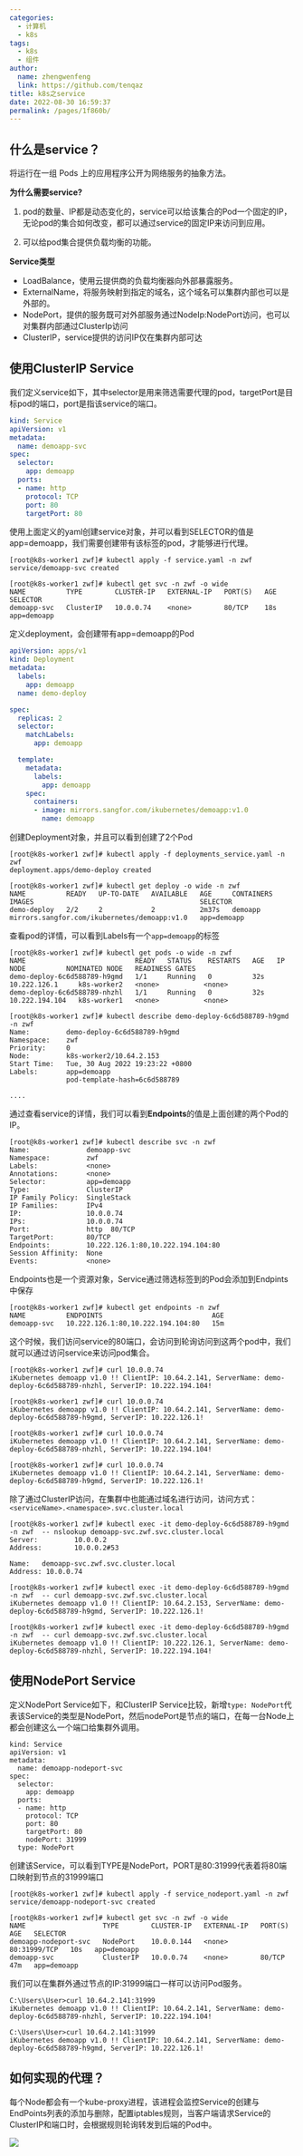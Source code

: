 ```yaml
---
categories: 
  - 计算机
  - k8s
tags: 
  - k8s
  - 组件
author: 
  name: zhengwenfeng
  link: https://github.com/tenqaz
title: k8s之service
date: 2022-08-30 16:59:37
permalink: /pages/1f860b/
---
```




## 什么是service？

将运行在一组 Pods 上的应用程序公开为网络服务的抽象方法。



**为什么需要service?**

1. pod的数量、IP都是动态变化的，service可以给该集合的Pod一个固定的IP，无论pod的集合如何改变，都可以通过service的固定IP来访问到应用。

2. 可以给pod集合提供负载均衡的功能。



**Service类型**

* LoadBalance，使用云提供商的负载均衡器向外部暴露服务。
* ExternalName，将服务映射到指定的域名，这个域名可以集群内部也可以是外部的。
* NodePort，提供的服务既可对外部服务通过NodeIp:NodePort访问，也可以对集群内部通过ClusterIp访问
* ClusterIP，service提供的访问IP仅在集群内部可达



## 使用ClusterIP Service

我们定义service如下，其中selector是用来筛选需要代理的pod，targetPort是目标pod的端口，port是指该service的端口。

```yaml
kind: Service 
apiVersion: v1 
metadata: 
  name: demoapp-svc 
spec: 
  selector: 
    app: demoapp 
  ports: 
  - name: http 
    protocol: TCP    
    port: 80
    targetPort: 80
```



使用上面定义的yaml创建service对象，并可以看到SELECTOR的值是app=demoapp，我们需要创建带有该标签的pod，才能够进行代理。

```
[root@k8s-worker1 zwf]# kubectl apply -f service.yaml -n zwf
service/demoapp-svc created

[root@k8s-worker1 zwf]# kubectl get svc -n zwf -o wide
NAME          TYPE        CLUSTER-IP   EXTERNAL-IP   PORT(S)   AGE   SELECTOR
demoapp-svc   ClusterIP   10.0.0.74    <none>        80/TCP    18s   app=demoapp
```



定义deployment，会创建带有app=demoapp的Pod

```yaml
apiVersion: apps/v1
kind: Deployment
metadata:
  labels:
    app: demoapp
  name: demo-deploy

spec:
  replicas: 2
  selector:
    matchLabels:
      app: demoapp

  template:
    metadata:
      labels:
        app: demoapp
    spec:
      containers:
      - image: mirrors.sangfor.com/ikubernetes/demoapp:v1.0
        name: demoapp
```



创建Deployment对象，并且可以看到创建了2个Pod

```shell
[root@k8s-worker1 zwf]# kubectl apply -f deployments_service.yaml -n zwf
deployment.apps/demo-deploy created

[root@k8s-worker1 zwf]# kubectl get deploy -o wide -n zwf
NAME          READY   UP-TO-DATE   AVAILABLE   AGE     CONTAINERS   IMAGES                                         SELECTOR
demo-deploy   2/2     2            2           2m37s   demoapp      mirrors.sangfor.com/ikubernetes/demoapp:v1.0   app=demoapp

```



查看pod的详情，可以看到Labels有一个`app=demoapp`的标签

```
[root@k8s-worker1 zwf]# kubectl get pods -o wide -n zwf
NAME                           READY   STATUS    RESTARTS   AGE   IP               NODE          NOMINATED NODE   READINESS GATES
demo-deploy-6c6d588789-h9gmd   1/1     Running   0          32s   10.222.126.1     k8s-worker2   <none>           <none>
demo-deploy-6c6d588789-nhzhl   1/1     Running   0          32s   10.222.194.104   k8s-worker1   <none>           <none>

[root@k8s-worker1 zwf]# kubectl describe demo-deploy-6c6d588789-h9gmd -n zwf
Name:         demo-deploy-6c6d588789-h9gmd
Namespace:    zwf
Priority:     0
Node:         k8s-worker2/10.64.2.153
Start Time:   Tue, 30 Aug 2022 19:23:22 +0800
Labels:       app=demoapp
              pod-template-hash=6c6d588789

....
```



通过查看service的详情，我们可以看到**Endpoints**的值是上面创建的两个Pod的IP。

```
[root@k8s-worker1 zwf]# kubectl describe svc -n zwf
Name:              demoapp-svc
Namespace:         zwf
Labels:            <none>
Annotations:       <none>
Selector:          app=demoapp
Type:              ClusterIP
IP Family Policy:  SingleStack
IP Families:       IPv4
IP:                10.0.0.74
IPs:               10.0.0.74
Port:              http  80/TCP
TargetPort:        80/TCP
Endpoints:         10.222.126.1:80,10.222.194.104:80
Session Affinity:  None
Events:            <none>
```



Endpoints也是一个资源对象，Service通过筛选标签到的Pod会添加到Endpints中保存

```
[root@k8s-worker1 zwf]# kubectl get endpoints -n zwf
NAME          ENDPOINTS                           AGE
demoapp-svc   10.222.126.1:80,10.222.194.104:80   15m
```



这个时候，我们访问service的80端口，会访问到轮询访问到这两个pod中，我们就可以通过访问service来访问pod集合。

```
[root@k8s-worker1 zwf]# curl 10.0.0.74
iKubernetes demoapp v1.0 !! ClientIP: 10.64.2.141, ServerName: demo-deploy-6c6d588789-nhzhl, ServerIP: 10.222.194.104!

[root@k8s-worker1 zwf]# curl 10.0.0.74
iKubernetes demoapp v1.0 !! ClientIP: 10.64.2.141, ServerName: demo-deploy-6c6d588789-h9gmd, ServerIP: 10.222.126.1!

[root@k8s-worker1 zwf]# curl 10.0.0.74
iKubernetes demoapp v1.0 !! ClientIP: 10.64.2.141, ServerName: demo-deploy-6c6d588789-nhzhl, ServerIP: 10.222.194.104!

[root@k8s-worker1 zwf]# curl 10.0.0.74
iKubernetes demoapp v1.0 !! ClientIP: 10.64.2.141, ServerName: demo-deploy-6c6d588789-h9gmd, ServerIP: 10.222.126.1!
```



除了通过ClusterIP访问，在集群中也能通过域名进行访问，访问方式：`<serviceName>.<namespace>.svc.cluster.local`

```
[root@k8s-worker1 zwf]# kubectl exec -it demo-deploy-6c6d588789-h9gmd -n zwf  -- nslookup demoapp-svc.zwf.svc.cluster.local
Server:         10.0.0.2
Address:        10.0.0.2#53

Name:   demoapp-svc.zwf.svc.cluster.local
Address: 10.0.0.74

[root@k8s-worker1 zwf]# kubectl exec -it demo-deploy-6c6d588789-h9gmd -n zwf  -- curl demoapp-svc.zwf.svc.cluster.local
iKubernetes demoapp v1.0 !! ClientIP: 10.64.2.153, ServerName: demo-deploy-6c6d588789-h9gmd, ServerIP: 10.222.126.1!

[root@k8s-worker1 zwf]# kubectl exec -it demo-deploy-6c6d588789-h9gmd -n zwf  -- curl demoapp-svc.zwf.svc.cluster.local
iKubernetes demoapp v1.0 !! ClientIP: 10.222.126.1, ServerName: demo-deploy-6c6d588789-nhzhl, ServerIP: 10.222.194.104!
```



## 使用NodePort Service

定义NodePort Service如下，和ClusterIP Service比较，新增`type: NodePort`代表该Service的类型是NodePort，然后nodePort是节点的端口，在每一台Node上都会创建这么一个端口给集群外调用。

```syaml
kind: Service
apiVersion: v1
metadata:
  name: demoapp-nodeport-svc
spec:
  selector:
    app: demoapp
  ports:
  - name: http
    protocol: TCP
    port: 80
    targetPort: 80
    nodePort: 31999
  type: NodePort
```



创建该Service，可以看到TYPE是NodePort，PORT是80:31999代表着将80端口映射到节点的31999端口

```
[root@k8s-worker1 zwf]# kubectl apply -f service_nodeport.yaml -n zwf
service/demoapp-nodeport-svc created

[root@k8s-worker1 zwf]# kubectl get svc -n zwf -o wide
NAME                   TYPE        CLUSTER-IP   EXTERNAL-IP   PORT(S)        AGE   SELECTOR
demoapp-nodeport-svc   NodePort    10.0.0.144   <none>        80:31999/TCP   10s   app=demoapp
demoapp-svc            ClusterIP   10.0.0.74    <none>        80/TCP         47m   app=demoapp
```



我们可以在集群外通过节点的IP:31999端口一样可以访问Pod服务。

```
C:\Users\User>curl 10.64.2.141:31999
iKubernetes demoapp v1.0 !! ClientIP: 10.64.2.141, ServerName: demo-deploy-6c6d588789-nhzhl, ServerIP: 10.222.194.104!

C:\Users\User>curl 10.64.2.141:31999
iKubernetes demoapp v1.0 !! ClientIP: 10.64.2.141, ServerName: demo-deploy-6c6d588789-h9gmd, ServerIP: 10.222.126.1!
```



## 如何实现的代理？

每个Node都会有一个kube-proxy进程，该进程会监控Service的创建与EndPoints列表的添加与删除，配置iptables规则，当客户端请求Service的ClusterIP和端口时，会根据规则轮询转发到后端的Pod中。



![](https://gcore.jsdelivr.net/gh/tenqaz/BLOG-CDN@main/20220808185926.png)



